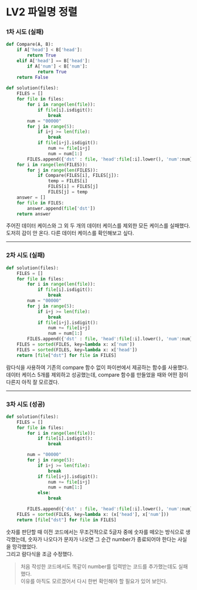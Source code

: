 # LV2 파일명 정렬

### 1차 시도 (실패)
```py
def Compare(A, B):
    if A['head'] < B['head']:
        return True
    elif A['head'] == B['head']:
        if A['num'] < B['num']:
            return True
    return False
        
def solution(files):
    FILES = []
    for file in files:
        for i in range(len(file)):
            if file[i].isdigit():
                break
        num = "00000"
        for j in range(5):
            if i+j >= len(file):
                break
            if file[i+j].isdigit():
                num += file[i+j]
                num = num[1:]
        FILES.append({'dst' : file, 'head':file[:i].lower(), 'num':num})
    for i in range(len(FILES)):
        for j in range(len(FILES)):
            if Compare(FILES[i], FILES[j]):
                temp = FILES[i]
                FILES[i] = FILES[j]
                FILES[j] = temp
    answer = []
    for file in FILES:
        answer.append(file['dst'])
    return answer
```
주어진 데이터 케이스와 그 외 두 개의 데이터 케이스를 제외한 모든 케이스를 실패했다.  
도저히 감이 안 온다. 다른 데이터 케이스를 확인해보고 싶다.

*****

### 2차 시도 (실패)
```py
def solution(files):
    FILES = []
    for file in files:
        for i in range(len(file)):
            if file[i].isdigit():
                break
        num = "00000"
        for j in range(5):
            if i+j >= len(file):
                break
            if file[i+j].isdigit():
                num += file[i+j]
                num = num[1:]
        FILES.append({'dst' : file, 'head':file[:i].lower(), 'num':num})
    FILES = sorted(FILES, key=lambda x: x['num'])
    FILES = sorted(FILES, key=lambda x: x['head'])
    return [file["dst"] for file in FILES]
```
람다식을 사용하여 기존의 compare 함수 없이 파이썬에서 제공하는 함수를 사용했다.  
데이터 케이스 5개를 제외하고 성공했는데, compare 함수를 만들었을 때와 어떤 점이 다른지 아직 잘 모르겠다.

*****

### 3차 시도 (성공)
```py
def solution(files):
    FILES = []
    for file in files:
        for i in range(len(file)):
            if file[i].isdigit():
                break

        num = "00000"
        for j in range(5):
            if i+j >= len(file):
                break
            if file[i+j].isdigit():
                num += file[i+j]
                num = num[1:]
            else:
                break

        FILES.append({'dst' : file, 'head':file[:i].lower(), 'num':num})
    FILES = sorted(FILES, key=lambda x: (x['head'], x['num']))
    return [file["dst"] for file in FILES]
```
숫자를 판단할 때 이전 코드에서는 무조건적으로 5글자 중에 숫자를 떼오는 방식으로 생각했는데, 숫자가 나오다가 문자가 나오면 그 순간 number가 종료되어야 한다는 사실을 망각했었다.  
그리고 람다식을 조금 수정했다.
>처음 작성한 코드에서도 똑같이 number를 입력받는 코드를 추가했는데도 실패했다.  
이유를 아직도 모르겠어서 다시 한번 확인해야 할 필요가 있어 보인다.